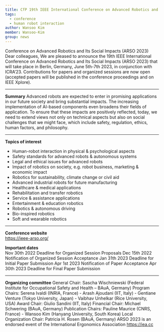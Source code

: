 ```yaml
---
title: CfP 19th IEEE International Conference on Advanced Robotics and Its Social Impacts (ARSO 2023)
tags:
  - conference
  - human robot interaction
author: Wansoo Kim
member: Wansoo-Kim
group: news
---
```


Conference on Advanced Robotics and Its Social Impacts (ARSO 2023)
Dear colleagues,
We are pleased to announce the 19th IEEE International Conference on
Advanced Robotics and Its Social Impacts (ARSO 2023) that will take
place in Berlin, Germany, June 5th-7th 2023, in conjunction with ICRA’23.
Contributions for papers and organized sessions are now open (accepted
papers will be published in the conference proceedings and on IEEE Xplore).   

***

**Summary**
Advanced robots are expected to enter in promising applications in our
future society and bring substantial impacts. The increasing
implementation of AI-based components even broadens their fields of
application. To ensure that these impacts are positively reflected,
today, we need to extend views not only on technical aspects but also on
social challenges that we might face, which include safety, regulation,
ethics, human factors, and philosophy.   
   


***

**Topics of interest**   
 * Human-robot interaction in physical & psychological aspects
 * Safety standards for advanced robots & autonomous systems
 * Legal and ethical issues for advanced robots
 * Impact of robotics on society, e.g. robot business, marketing &
 economic impact
 * Robotics for sustainability, climate change or civil aid
 * Advanced industrial robots for future manufacturing
 * Healthcare & medical applications
 * Rehabilitation and transfer robotics
 * Service & assistance applications
 * Entertainment & education robotics
 * Robotics & autonomous driving
 * Bio-inspired robotics
 * Soft and wearable robotics    


*** 
**Conference website**    
<https://ieee-arso.org/>

**Important dates**   
Nov 30th 2022     Deadline for Organized Session Proposals
Dec 15th 2022     Notification of Organized Session Acceptance
Jan 31th 2023      Deadline for Initial Paper Submission
Apr 1st 2023        Notification of Paper Acceptance
Apr 30th 2023      Deadline for Final Paper Submission   


***
**Organizing committee**
General Chair: Sascha Wischniewski (Federal Institute for Occupational
Safety and Health – BAuA, Germany)
Program Chairs: Serena Ivaldi (INRIA, France) - Arash Ajoudani (IIT,
Italy) - Gentiane Venture (Tokyo University, Japan) - Vaibhav Unhelkar
(Rice University, USA)
Award Chair: Giulio Sandini (IIT, Italy)
Financial Chair: Michael Schwering (BAuA, Germany)
Publication Chairs: Pauline Maurice (CNRS, France) - Wansoo Kim (Hanyang
University, South Korea)
Local Organization Chair: Patricia H. Rosen (BAuA, Germany)
ARSO 2023 is an endorsed event of the International Ergonomics
Association <https://iea.cc>

